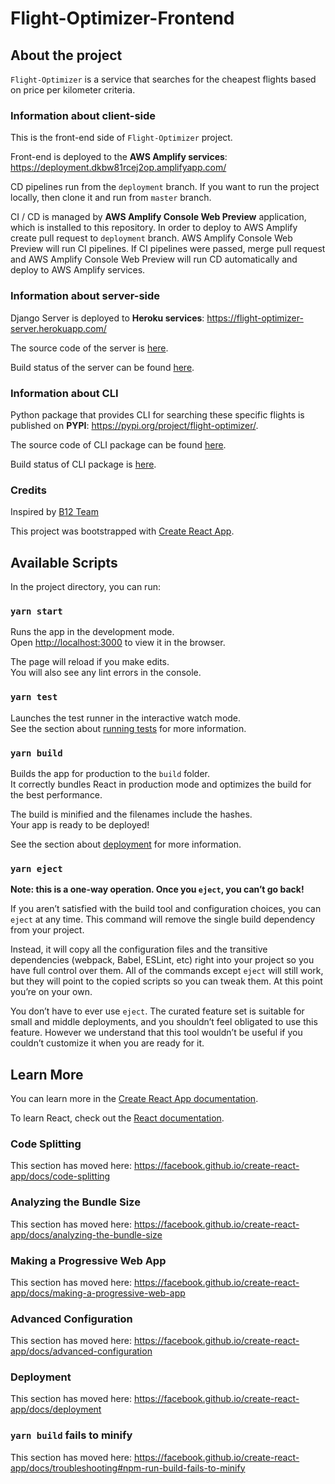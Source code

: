 # Flight-Optimizer-Frontend

## About the project

`Flight-Optimizer` is a service that searches for the cheapest flights based on price per kilometer criteria.

### Information about client-side

This is the front-end side of `Flight-Optimizer` project.

Front-end is deployed to the **AWS Amplify services**: https://deployment.dkbw81rcej2op.amplifyapp.com/

CD pipelines run from the `deployment` branch. If you want to run the project locally, then clone it and run from `master` branch.

CI / CD is managed by **AWS Amplify Console Web Preview** application, which is installed to this repository. In order to deploy to AWS Amplify create pull request to `deployment` branch. AWS Amplify Console Web Preview will run CI pipelines. If CI pipelines were passed, merge pull request and AWS Amplify Console Web Preview will run CD automatically and deploy to AWS Amplify services.

### Information about server-side

Django Server is deployed to **Heroku services**: https://flight-optimizer-server.herokuapp.com/

The source code of the server is [here](https://github.com/erikduisheev/flight-optimizer-server).

Build status of the server can be found [here](https://github.com/erikduisheev/flight-optimizer-server/actions).

### Information about CLI

Python package that provides CLI for searching these specific flights is published on **PYPI**: https://pypi.org/project/flight-optimizer/.

The source code of CLI package can be found [here](https://github.com/erikduisheev/flight-optimizer).

Build status of CLI package is [here](https://github.com/erikduisheev/flight-optimizer/actions).

### Credits

Inspired by [B12 Team](https://www.b12.io/about)

This project was bootstrapped with [Create React App](https://github.com/facebook/create-react-app).

## Available Scripts

In the project directory, you can run:

### `yarn start`

Runs the app in the development mode.<br />
Open [http://localhost:3000](http://localhost:3000) to view it in the browser.

The page will reload if you make edits.<br />
You will also see any lint errors in the console.

### `yarn test`

Launches the test runner in the interactive watch mode.<br />
See the section about [running tests](https://facebook.github.io/create-react-app/docs/running-tests) for more information.

### `yarn build`

Builds the app for production to the `build` folder.<br />
It correctly bundles React in production mode and optimizes the build for the best performance.

The build is minified and the filenames include the hashes.<br />
Your app is ready to be deployed!

See the section about [deployment](https://facebook.github.io/create-react-app/docs/deployment) for more information.

### `yarn eject`

**Note: this is a one-way operation. Once you `eject`, you can’t go back!**

If you aren’t satisfied with the build tool and configuration choices, you can `eject` at any time. This command will remove the single build dependency from your project.

Instead, it will copy all the configuration files and the transitive dependencies (webpack, Babel, ESLint, etc) right into your project so you have full control over them. All of the commands except `eject` will still work, but they will point to the copied scripts so you can tweak them. At this point you’re on your own.

You don’t have to ever use `eject`. The curated feature set is suitable for small and middle deployments, and you shouldn’t feel obligated to use this feature. However we understand that this tool wouldn’t be useful if you couldn’t customize it when you are ready for it.

## Learn More

You can learn more in the [Create React App documentation](https://facebook.github.io/create-react-app/docs/getting-started).

To learn React, check out the [React documentation](https://reactjs.org/).

### Code Splitting

This section has moved here: https://facebook.github.io/create-react-app/docs/code-splitting

### Analyzing the Bundle Size

This section has moved here: https://facebook.github.io/create-react-app/docs/analyzing-the-bundle-size

### Making a Progressive Web App

This section has moved here: https://facebook.github.io/create-react-app/docs/making-a-progressive-web-app

### Advanced Configuration

This section has moved here: https://facebook.github.io/create-react-app/docs/advanced-configuration

### Deployment

This section has moved here: https://facebook.github.io/create-react-app/docs/deployment

### `yarn build` fails to minify

This section has moved here: https://facebook.github.io/create-react-app/docs/troubleshooting#npm-run-build-fails-to-minify

